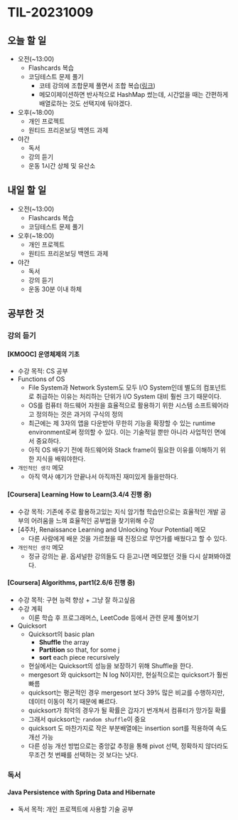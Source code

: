 # TIL-20231009

## 오늘 할 일

- 오전(~13:00)
  - Flashcards 복습
  - 코딩테스트 문제 풀기
    - 코테 강의에 조합문제 풀면서 조합 복습([링크](https://m.blog.naver.com/galaxyenergy/222537080429))
    - 메모이제이션하면 반사적으로 HashMap 썼는데, 시간없을 때는 간편하게 배열로하는 것도 선택지에 둬야겠다.
- 오후(~18:00)
  - 개인 프로젝트
  - 원티드 프리온보딩 백엔드 과제
- 야간
  - 독서
  - 강의 듣기
  - 운동 1시간 상체 및 유산소

## 내일 할 일

- 오전(~13:00)
  - Flashcards 복습
  - 코딩테스트 문제 풀기
- 오후(~18:00)
  - 개인 프로젝트
  - 원티드 프리온보딩 백엔드 과제
- 야간
  - 독서
  - 강의 듣기
  - 운동 30분 이내 하체

## 공부한 것

### 강의 듣기

#### [KMOOC] 운영체제의 기초

- 수강 목적: CS 공부
- Functions of OS
  - File System과 Network System도 모두 I/O System인데 별도의 컴포넌트로 취급하는 이유는 처리하는 단위가 I/O System 대비 훨씬 크기 때문이다.
  - OS를 컴퓨터 하드웨어 자원을 효율적으로 활용하기 위한 시스템 소프트웨어라고 정의하는 것은 과거의 구식의 정의
  - 최근에는 제 3자의 앱을 다운받아 무한히 기능을 확장할 수 있는 runtime environment로써 정의할 수 있다. 이는 기술적일 뿐만 아니라 사업적인 면에서 중요하다.
  - 아직 OS 배우기 전에 하드웨어와 Stack frame이 필요한 이유를 이해하기 위한 지식을 배워야한다.
- `개인적인 생각` 메모
  - 아직 역사 얘기가 안끝나서 아직까진 재미있게 들을만하다.

#### [Coursera] Learning How to Learn(3.4/4 진행 중)

- 수강 목적: 기존에 주로 활용하고있는 지식 암기형 학습만으로는 효율적인 개발 공부의 어려움을 느껴 효율적인 공부법을 찾기위해 수강
- [4주차, Renaissance Learning and Unlocking Your Potential] 메모
  - 다른 사람에게 배운 것을 가르쳤을 때 진정으로 무언가를 배웠다고 할 수 있다.
- `개인적인 생각` 메모
  - 정규 강의는 끝. 옵셔널한 강의들도 다 듣고나면 메모했던 것들 다시 살펴봐야겠다.

#### [Coursera] Algorithms, part1(2.6/6 진행 중)

- 수강 목적: 구현 능력 향상 + 그냥 잘 하고싶음
- 수강 계획
  - 이론 학습 후 프로그래머스, LeetCode 등에서 관련 문제 풀어보기
- Quicksort
  - Quicksort의 basic plan
    - **Shuffle** the array
    - **Partition** so that, for some j
    - **sort** each piece recursively
  - 현실에서는 Quicksort의 성능을 보장하기 위해 Shuffle을 한다.
  - mergesort 와 quicksort는 N log N이지만, 현실적으로는 quicksort가 훨씬 빠름
  - quicksort는 평균적인 경우 mergesort 보다 39% 많은 비교를 수행하지만, 데이터 이동이 적기 때문에 빠르다.
  - quicksort가 최악의 경우가 될 확률은 갑자기 번개쳐서 컴퓨터가 망가질 확률
  - 그래서 quicksort는 `random shuffle`이 중요
  - quicksort 도 마찬가지로 작은 부분배열에는 insertion sort를 적용하여 속도 개선 가능
  - 다른 성능 개선 방법으로는 중앙값 추정을 통해 pivot 선택, 정확하지 않더라도 무조건 첫 번째를 선택하는 것 보다는 낫다.

### 독서

#### Java Persistence with Spring Data and Hibernate

- 독서 목적: 개인 프로젝트에 사용할 기술 공부
